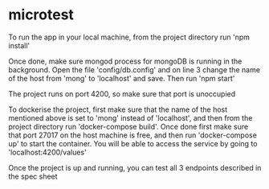 # microtest

To run the app in your local machine, from the project directory run 'npm install'

Once done, make sure mongod process for mongoDB is running in the background. Open the file 'config/db.config' and on line 3 change the name of the host from 'mong' to 'localhost' and save. Then run 'npm start'

The project runs on port 4200, so make sure that port is unoccupied

To dockerise the project, first make sure that the name of the host mentioned above is set to 'mong' instead of 'localhost', and then from the project directory run 'docker-compose build'. Once done first make sure that port 27017 on the host machine is free, and then run 'docker-compose up' to start the container. You will be able to access the service by going to 'localhost:4200/values'

Once the project is up and running, you can test all 3 endpoints described in the spec sheet
